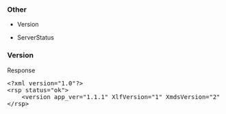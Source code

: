 <!--toc=api-->
###  <span class="mw-headline" id="Other"> Other </span>

*   Version

*   ServerStatus

###  <span class="mw-headline" id="Version"> Version </span>

Response

<pre>&lt;?xml version="1.0"?&gt;
&lt;rsp status="ok"&gt;
    &lt;version app_ver="1.1.1" XlfVersion="1" XmdsVersion="2" DBVersion="22"/&gt;
&lt;/rsp&gt;
</pre>
